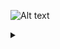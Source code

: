 ![Alt text](https://g.gravizo.com/source/custom_mark10?https%3A%2F%2Fraw.githubusercontent.com%2FTLmaK0%2Fgravizo%2Fpatch-1%2FERROR.md)

<details> 
<summary></summary>
custom_mark10
@startuml;
User -> A: GET /relay/{key};
@enduml
custom_mark10
</details>
